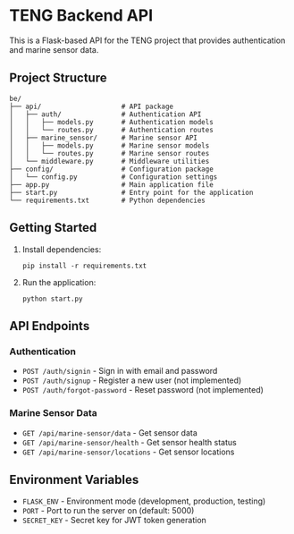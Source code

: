 # TENG Backend API

This is a Flask-based API for the TENG project that provides authentication and marine sensor data.

## Project Structure

```
be/
├── api/                    # API package
│   ├── auth/               # Authentication API
│   │   ├── models.py       # Authentication models
│   │   └── routes.py       # Authentication routes
│   ├── marine_sensor/      # Marine sensor API
│   │   ├── models.py       # Marine sensor models
│   │   └── routes.py       # Marine sensor routes
│   └── middleware.py       # Middleware utilities
├── config/                 # Configuration package
│   └── config.py           # Configuration settings
├── app.py                  # Main application file
├── start.py                # Entry point for the application
└── requirements.txt        # Python dependencies
```

## Getting Started

1. Install dependencies:
   ```
   pip install -r requirements.txt
   ```

2. Run the application:
   ```
   python start.py
   ```

## API Endpoints

### Authentication

- `POST /auth/signin` - Sign in with email and password
- `POST /auth/signup` - Register a new user (not implemented)
- `POST /auth/forgot-password` - Reset password (not implemented)

### Marine Sensor Data

- `GET /api/marine-sensor/data` - Get sensor data
- `GET /api/marine-sensor/health` - Get sensor health status
- `GET /api/marine-sensor/locations` - Get sensor locations

## Environment Variables

- `FLASK_ENV` - Environment mode (development, production, testing)
- `PORT` - Port to run the server on (default: 5000)
- `SECRET_KEY` - Secret key for JWT token generation 